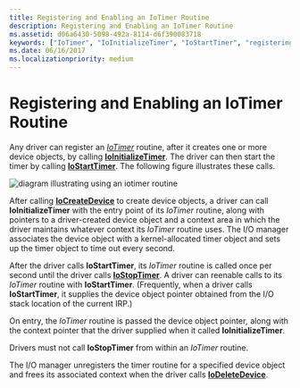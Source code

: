```yaml
---
title: Registering and Enabling an IoTimer Routine
description: Registering and Enabling an IoTimer Routine
ms.assetid: d06a6430-5098-492a-8114-d6f390083718
keywords: ["IoTimer", "IoInitializeTimer", "IoStartTimer", "registering IoTimer routines"]
ms.date: 06/16/2017
ms.localizationpriority: medium
---
```


# Registering and Enabling an IoTimer Routine





Any driver can register an [*IoTimer*](https://docs.microsoft.com/windows-hardware/drivers/ddi/wdm/nc-wdm-io_timer_routine) routine, after it creates one or more device objects, by calling [**IoInitializeTimer**](https://docs.microsoft.com/windows-hardware/drivers/ddi/wdm/nf-wdm-ioinitializetimer). The driver can then start the timer by calling [**IoStartTimer**](https://docs.microsoft.com/windows-hardware/drivers/ddi/ntifs/nf-ntifs-iostarttimer). The following figure illustrates these calls.

![diagram illustrating using an iotimer routine](images/3iotmer.png)

After calling [**IoCreateDevice**](https://docs.microsoft.com/windows-hardware/drivers/ddi/wdm/nf-wdm-iocreatedevice) to create device objects, a driver can call **IoInitializeTimer** with the entry point of its *IoTimer* routine, along with pointers to a driver-created device object and a context area in which the driver maintains whatever context its *IoTimer* routine uses. The I/O manager associates the device object with a kernel-allocated timer object and sets up the timer object to time out every second.

After the driver calls **IoStartTimer**, its *IoTimer* routine is called once per second until the driver calls [**IoStopTimer**](https://docs.microsoft.com/windows-hardware/drivers/ddi/ntifs/nf-ntifs-iostoptimer). A driver can reenable calls to its *IoTimer* routine with **IoStartTimer**. (Frequently, when a driver calls **IoStartTimer**, it supplies the device object pointer obtained from the I/O stack location of the current IRP.)

On entry, the *IoTimer* routine is passed the device object pointer<em>,</em> along with the context pointer that the driver supplied when it called **IoInitializeTimer**.

Drivers must not call **IoStopTimer** from within an *IoTimer* routine.

The I/O manager unregisters the timer routine for a specified device object and frees its associated context when the driver calls [**IoDeleteDevice**](https://docs.microsoft.com/windows-hardware/drivers/ddi/wdm/nf-wdm-iodeletedevice).

 

 




